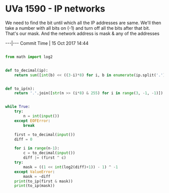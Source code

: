 # UVa 1590 - IP networks



We need to find the bit until which all the IP addresses are same. We'll then take a number with all bits on (-1)
and turn off all the bits after that bit. That's our mask. And the network address is mask & any of
the addresses




---|---
Commit Time | 15 Oct 2017 14:44

```py

from math import log2


def to_decimal(ip):
    return sum([int(b) << ((3-i)*8) for i, b in enumerate(ip.split('.'))])


def to_ip(n):
    return '.'.join([str(n >> (i*8) & 255) for i in range(3, -1, -1)])


while True:
    try:
        n = int(input())
    except EOFError:
        break

    first = to_decimal(input())
    diff = 0

    for i in range(n-1):
        c = to_decimal(input())
        diff |= (first ^ c)
    try:
        mask = ((1 << int(log2(diff)+1)) - 1) ^ -1
    except ValueError:
        mask = ~diff
    print(to_ip(first & mask))
    print(to_ip(mask))

```
